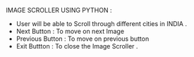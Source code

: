 IMAGE SCROLLER USING PYTHON : 

* User will be able to Scroll through different cities in INDIA .
* Next Button : To move on next Image
* Previous Button : To move on previous button
* Exit Buttton : To close the Image Scroller .
  
